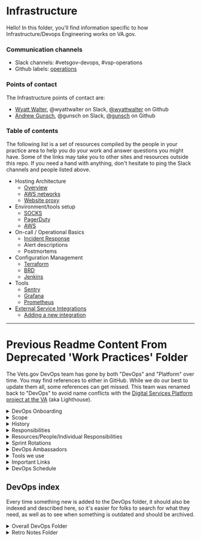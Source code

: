 # Infrastructure 
Hello! In this folder, you'll find information specific to how Infrastructure/Devops Engineering works on VA.gov. 

### Communication channels
- Slack channels: #vetsgov-devops, #vsp-operations
- Github labels: [operations](https://app.zenhub.com/workspaces/vsp-5cedc9cce6e3335dc5a49fc4/board?labels=operations&repos=133843125)

### Points of contact
The Infrastructure points of contact are:  
- [Wyatt Walter](mailto:wyatt@adhocteam.us), @wyattwalter on Slack, [@wyattwalter](https://github.com/wyattwalter) on Github
- [Andrew Gunsch](mailto:andrew.gunsch@adhocteam.us), @gunsch on Slack, [@gunsch](https://github.com/gunsch) on Github

### Table of contents
The following list is a set of resources compiled by the people in your practice area to help you do your work and answer questions you might have. Some of the links may take you to other sites and resources outside this repo. If you need a hand with anything, don't hesitate to ping the Slack channels and people listed above.
- Hosting Architecture
    - [Overview](https://github.com/department-of-veterans-affairs/vets.gov-team/blob/master/Practice%20Areas/Engineering/TechnicalArchitectureOverview.md)
    - [AWS networks](https://github.com/department-of-veterans-affairs/vets.gov-team/tree/master/Products/Platform/Infrastructure#aws--vaec)
    - [Website proxy](https://github.com/department-of-veterans-affairs/vets.gov-team/tree/master/Products/Platform/Infrastructure#reverse-proxy)
- Environment/tools setup
    - [SOCKS](https://github.com/department-of-veterans-affairs/vets.gov-team/tree/master/Products/Platform/Infrastructure#socks-proxy)
    - [PagerDuty](https://github.com/department-of-veterans-affairs/devops/blob/master/terraform/environments/dsva-pagerduty/README.md)
    - [AWS](https://github.com/department-of-veterans-affairs/devops#setup)
- On-call / Operational Basics
    - [Incident Response](https://github.com/department-of-veterans-affairs/vets.gov-team/tree/master/Products/Platform/Infrastructure#incident-response)
    - Alert descriptions
    - Postmortems
- Configuration Management
    - [Terraform](https://github.com/department-of-veterans-affairs/vets.gov-team/tree/master/Products/Platform/Infrastructure#terraform)
    - [BRD](https://github.com/department-of-veterans-affairs/vets.gov-team/blob/master/Products/Platform/Infrastructure/README.md#integration--deployment-pipeline)
    - [Jenkins](https://github.com/department-of-veterans-affairs/vets.gov-team/blob/master/Products/Platform/Infrastructure/README.md#jenkins)
- Tools
    - [Sentry](https://github.com/department-of-veterans-affairs/vets.gov-team/blob/master/Products/Platform/Infrastructure/README.md#sentry)
    - [Grafana](https://github.com/department-of-veterans-affairs/vets.gov-team/blob/master/Products/Platform/Infrastructure/README.md#grafana)
    - [Prometheus](https://github.com/department-of-veterans-affairs/vets.gov-team/blob/master/Products/Platform/Infrastructure/README.md#prometheus)
- [External Service Integrations](https://github.com/department-of-veterans-affairs/devops/blob/master/docs/External%20Service%20Integrations/README.md)
    - [Adding a new integration](https://github.com/department-of-veterans-affairs/devops/blob/master/docs/External%20Service%20Integrations/Adding%20A%20New%20Integration.md)


---

# Previous Readme Content From Deprecated 'Work Practices' Folder
The Vets.gov DevOps team has gone by both "DevOps" and "Platform" over time. You may find references to either in GitHub. While we do our best to update them all, some references can get missed. This team was renamed back to "DevOps" to avoid name conflicts with the [Digital Services Platform project at the VA](https://github.com/department-of-veterans-affairs/va-digital-services-platform-docs) (aka Lighthouse).

<details>
  
<summary>DevOps Onboarding</summary>

## DevOps Onboarding

Welcome to the team! If all has gone well, you've made it through our [main onboarding section](https://github.com/department-of-veterans-affairs/vets.gov-team/wiki/Onboarding) and you're ready to start work with the DevOps teem. This should help you get started. 

Resources from the sprint teams will work with the DevOps team regularly to encourage further cross-product communication. In onboarding, find out what we do, our history, our responsibilities, and who the people are who share those responsibilities.

[Get started on the DevOps team](https://github.com/department-of-veterans-affairs/vets.gov-team/blob/master/Practice%20Areas/Engineering/Infrastructure/Onboarding.md).

</details>

<details>
  
<summary>Scope</summary>

## Scope

DevOps provides development and maintenance resources with a focus on establishing reusable libraries, patterns, and processes for use across the Vets.gov project. Efforts may span the entirety of the project stack, including documentation, design, frontend, backend, supporting services, process, and infrastructure.

This team should be consulted on new application sprint team developments, but will not monopolize development of cross-product features. Rather, they are responsible for helping these teams build those features as reusable, maintainable components.

</details>

<details>
  
<summary>History</summary>

## History

The DevOps team originally provided infrastructure and deployment processes for the Vets.gov project. The DSVA maintained a separate team to build similar components for Appeals. Both projects continued to develop separate infrastructure and utilities to better support application development. Frequent dialog between the teams led to the utilization of similar technologies, but implementation details differed.

An effort to reduce the duplication of work and take advantage of the common technology stack led to the development of a framework capable of providing a common set of tools and provisioning with the ability to customize as needed for each project. This work, resulting in the ability to solve common problems faced by both teams, led to the creation of the DSVA SRE team. This new team breaks down silos between the Appeals and Vets.gov teams, and provides the opportunity to further scale resources and services into additional DSVA projects and ultimately to the VA. For more information, see the [SRE Team design rationale](https://github.com/department-of-veterans-affairs/devops/blob/master/docs/SRETeam.md). 

DevOps historically contributed to a common technology stack across the Vets.gov application stack as well. The team developed common monitoring, logging, exception tracking systems, and assisted with the integration of basic resilience patterns. Contributions to documentation and process helped formalize requirements for code review and incident response. 

This team continues to break down silos between sprint teams by reimplementing the pattern that led to the DSVA SRE team. 

</details>

<details>
  
<summary>Responsibilities</summary>

## Responsibilities

Responsibilities includes operation and maintenance of Vets.gov systems, as well as development aimed at providing new features for and enhancement of those systems. Additionally, we develop documentation, libraries, services, and features that enhance and enable the development of products across the application sprint teams. We train and consult with application sprint teams to ensure these resources are utilized properly, and encourage ownership of product operation in the production environment.

### Vets.gov

* Develop and maintain infrastructure
* Develop and maintain high-level monitoring and alerts functionality
* Develop and maintain deployment pipeline
* Develop and maintain source control management
* Develop and maintain change preview functionality
* Record release/deployment information
* Respond to operation and security incidents
* Maintain backup systems and execute recovery operations
* Optimize for system performance
* Perform schema modifications and data migrations
* Develop and evangelize platform services
* Provide framework for resilience patterns

### DSVA SRE

* Strategic planning
* System operation and maintenance
* Participate in on-call rotations for common services
* Perform Shared configuration updates / bug fixes
* ATO
* Perform cross-team audits
* Consolidate documentation

</details>

<details>
  
<summary>Resources/People/Individual Responsibilities</summary>

## Resources/People/Individual Responsibilities

| Name | Roles |
| --- | --- |
| Brian Gryth | Delivery Owner / ATO Product Manager |
| Wyatt Walter | Product Owner / Tech Lead |
| TBD | Backend Engineer / Full Stack Engineer |
| James Kassemi | Backend Engineer / ATO Product Support / DevOps Engineer (Limited Capacity) |
| Craig Butler | DevOps Engineer / ATO Product Support |
| Aaron Wieczorek | DevOps Engineer (Limited Capacity) / ATO Product Consultant / DSVA Liaison |

### Product Owner / Tech Lead

* Ensure team is operating effectively to achieve overall team goals
* Ensure reliability and correctness in team technical deliverables
* Provide team technical strategy
* Understand upcoming product requirements and roadmap
* Participate in feature development and lead technical direction
* Develop and review postmortems for all significant events
* Coordinate with delivery manager to ensure timely and transparent delivery
* Organize team on-call schedules
* Perform 1:1’s with all members of the team
* Perform interviews with potential candidates for team
* Coordinate with DSVA SRE team on major technical strategy decisions
* Consult with Vets technical lead on all major requirements and developments
* Ensure team is utilizing up to date documentation for architecture and system response
* Interface with external service providers to ensure and maintain reliable integrations
* Establish and maintain security audit procedures

### Backend Engineer

* Build reusable, performant, tested, and correct code and libraries for use in the backend application
* Maintain ownership of deliverables in production operation
* Assist with architecture and design of components in the backend application
* Utilize knowledge of infrastructure and deployment pipeline to debug application issues and respond to incidents
* Follow new technologies and suggest updates/improvements
* Perform cross-team code review for backend application additions
* Coordinate with the delivery manager to ensure timely and transparent delivery

### Full Stack Engineer

* Build reusable, performant, tested, and correct code for use in the frontend and backend application
* Maintain ownership of deliverables in production operation
* Assist with architecture and design of components in both the frontend and backend applications
* Work with design, user experience and user research resources to implement frontend deliverables
* Assist with design and architecture of APIs and other integration points
* Coordinate with the delivery manager to ensure timely and transparent delivery
* Perform cross-team code review for backend application additions

### DevOps Engineer

* Build reusable, tested, and correct infrastructure and associated configuration
* Automate recurring tasks
* Provide a path to production for all applications
* Monitor network services, system infrastructure, and application entry/exit points
* Respond to infrastructure and application alerts and incidents
* Maintain ownership of deliverables in production operation
* Utilize knowledge of infrastructure and deployment pipeline to debug application issues
* Liaise with Backend and Frontend engineers to inform and optimize CI/CD pipelines
* Coordinate with the delivery manager to ensure timely and transparent delivery
* Respond to and report remediation of WASA and NESSUS scans
* Perform and respond to internal security audits

### DSVA Liaison

* Provide assistance navigating VA/DSVA policy
* Consult with Platform team on all major new VA/DSVA updates
* Assist with escalation of issues through the proper channels
* Provide background and context for architecture and design of integrations

### ATO Product Manager

* Ensures ATO documentation is in sync with team’s practical security/operational goals and roadmap
* Ensures ATO documentation updated and included in RiskVision
* Coordinates response to ATO requests by ISO
* Delegates review tasks and schedules deliverables with ATO Support / Tech Lead
* Develops and maintains Information Security Assessment and Memorandum of Understanding documentation for external integrations
* Submits and manages ESCCB requests

### ATO Product Support

* Ensure technical accuracy of Privacy Impact Assessments and Privacy Threshold Analysis
* Regularly review Standard Operating Procedures and suggest improvements to documentation
* Work with team to establish required integration points and assist with development of ESCCB requests

### ATO Product Consultant

* Reviews all ATO related documentation for validity against NIST requirements
* Coordinates efforts to consolidate ATO documentation across DSVA projects 

</details>

<details>
  
<summary>Sprint Rotations</summary>

## Rotations

To encourage cross-team collaboration and to ensure usability and applicability of Platform product contributions, we will pull resources from Kudos, Rainbows, Nebula, or Unicorns for single sprint rotations. 

During their rotation, team members will ideally work on a platform feature that is relevant to their sprint team or that they have some relevant background/context on. They will also spend some time working on core DevOps tasks in order to disseminate expertise on how Vets.gov is operated. The rotation schedule should be determined during Program Increment (PI) planning.

</details>

<details>
  
<summary>DevOps Ambassadors</summary>

## Ambassadors

To encourage the continued application of processes and experience from DevOps team rotations, a member of each team will become the DevOps Ambassador. They are responsible for maintaining familiarity with DevOps projects/developments, and ensuring that DevOps is updated with major feature/process developments on their team.

</details>

<details>
  
<summary>Tools we use</summary>
  
## Tools we use

This is a place for you to add the things you use often that you think might be useful to other members of the team. 

- [PR Checklist](https://github.com/department-of-veterans-affairs/vets.gov-team/blob/bf585327f2e54c29431e70c6f9298ef0e0a86694/Practice%20Areas/Engineering/PR-Checklist.md): Code-review guidelines 
- [SiP Prefill Process Document](https://github.com/department-of-veterans-affairs/vets.gov-team/blob/111ec83407c93ec52c155593c30459a7f6ad99ddProducts/Global/SiP-Prefill/Process.md)
- [Maintenance and downtime for VA partners listserv](https://github.com/department-of-veterans-affairs/vets.gov-team/blob/bf18768e1a441053e3ca3bfd0bb8c4e9d3455dad/Groups/DevOps.md)
- [Vets-API Endpoint Punch List](https://github.com/department-of-veterans-affairs/vets.gov-team/blob/09252ff2c2fb73f1bae73d4e994886e49ef4275d/Practice%20Areas/Engineering/vets-api-endpoint-punch-list.md)
- [USDS Mailing Lists](https://github.com/department-of-veterans-affairs/vets.gov-team/blob/54a5be82e0059371d112d3c988c9f32976b8b2b9/Practice%20Areas/mailing-lists.md)
- [DevOps Sprint Log](https://github.com/department-of-veterans-affairs/vets.gov-team/blob/15ceb6538b5b1f5d9d13c5e283bd7516e2e8421b/Practice%20Areas/Engineering/Infrastructure/sprintlog.md)
- [Vets.gov Threat Model](https://github.com/department-of-veterans-affairs/vets.gov-team/blob/09a7ae989bb11b94175c104a583b47cb33c7949b/Products/Vets.gov%20Platform/Infrastructure/threat_model/vetsgov_threat_model.md)
- [Test Plan](https://github.com/department-of-veterans-affairs/vets.gov-team/blob/6408a2430b26f45aaf3644c225f34963a403cf3fProducts/Global/Claim%20Status/file-claim/technical-documents/test-plan.md)
- [Postmortems](https://github.com/department-of-veterans-affairs/vets.gov-team/tree/48f856d8ab5fd1ed89d465878911b2167c4978b8/Postmortems): In the event of a page or service interruption, a postmortem provides a useful reference for understanding problems with our systems and approach, and for communicating the issue to stakeholders. A postmortem should be crafted for every event that causes a page or an interruption to expected service operation.
- [Soft-launch Strategies](https://github.com/department-of-veterans-affairs/vets.gov-team/blob/dab978d07c2e7c38464adf9fb59b21c8850024ba/Practice%20Areas/Engineering/Soft%20Launch%20Strategies.md)
- [Review Instances](https://github.com/department-of-veterans-affairs/vets.gov-team/blob/3451f045f26c6f02d126231825e3a84fb59aeb70/Practice%20Areas/Engineering/Review%20Instances.md)
- [Documented Decisions: Backend Repositories](https://github.com/department-of-veterans-affairs/vets.gov-team/blob/c6e38fa124737b47177f072617d8aa1851f0f875/Practice%20Areas/Engineering/DocumentedDecisions/Vets.gov%20Backend%20Repositories.md)
- [Deployment Process](https://github.com/department-of-veterans-affairs/vets.gov-team/blob/21f38d8322f2b05bc1a2b0c05637d6c2a888c7dc/Practice%20Areas/Engineering/Deployment%20Process.md): Notifying the DevOps team on what feature flags should be enabled/disabled in staging and production environment is an important part of this process.
- [Alerts](https://github.com/department-of-veterans-affairs/va.gov-team-sensitive/blob/master/OnCall/alerts.md): This document describes alerts generated by Vets.gov monitoring systems.
- [Key Management](https://github.com/department-of-veterans-affairs/vets.gov-team/blob/fe6f2e147f26d6fc1d84fd80cd1185e0d6e0b356/Practice%20Areas/Engineering/Key%20Management.md): This document outlines our guidelines and general practices with regards to managing cryptographic keys and access credentials for protected systems.
- [Sending Metrics Using StatsD](https://github.com/department-of-veterans-affairs/vets.gov-team/blob/cb48d857cb1f2681241380b58fb544ffccbefed9/Practice%20Areas/Engineering/Sending%20Metrics%20Using%20StatsD.md):This document is meant to provide an introduction to how StatsD metrics are sent, how they interact with Prometheus, and how a developer can use them on vets-api.
- [Structured Logging](https://github.com/department-of-veterans-affairs/vets.gov-team/blob/6408a2430b26f45aaf3644c225f34963a403cf3f/Products/Vets.gov%20Platform/Infrastructure/monitoring/structured-logging.md): Output structured logs that are human readable and machine parsable. Automate the logging of event ids, and make it easy to publish metrics.




</details>

<details>
  
<summary>Important Links</summary>

## Important links

This is where we store links from outside the Vets.gov repo that can be helpful to the DevOps practice area. Again, feel free to add links that you find helpful.

</details>

<details>
  
<summary>DevOps Schedule</summary>

## DevOps schedule

Meetings and schtuff

[Check out the minutes from Engineering/DevOps meetings](https://github.com/department-of-veterans-affairs/vets.gov-team/tree/0ecf7bcf054211023cc401d2fc9f4f593f98be4f/Practice%20Areas/Engineering/Eng%20Team%20Meetings).

</details>

## DevOps index 

Every time something new is added to the DevOps folder, it should also be indexed and described here, so it's easier for folks to search for what they need, as well as to see when something is outdated and should be archived. 

<details>
    
<summary>Overall DevOps Folder</summary>

## [Overall DevOps Folder](https://github.com/department-of-veterans-affairs/vets.gov-team/tree/master/Practice%20Areas/Engineering/Infrastructure)

- [When, How, and Why to Engage Platform](https://github.com/department-of-veterans-affairs/vets.gov-team/blob/master/Practice%20Areas/Engineering/Infrastructure/Engage-Platform.md)
- [Onboarding](https://github.com/department-of-veterans-affairs/vets.gov-team/blob/master/Practice%20Areas/Engineering/Infrastructure/Onboarding.md): Things you need to know when you join the DevOps team
- [Readme](https://github.com/department-of-veterans-affairs/vets.gov-team/blob/master/Practice%20Areas/Engineering/Infrastructure/README.md): Welcome to DevOps
- [DevOps Team Sprint Log](https://github.com/department-of-veterans-affairs/vets.gov-team/blob/master/Practice%20Areas/Engineering/Infrastructure/sprintlog.md): This document tracks the teams sprint goals and performance over time. 

</details>

<details>
    
<summary>Retro Notes Folder</summary>

## [Retro Notes Folder](https://github.com/department-of-veterans-affairs/vets.gov-team/tree/master/Practice%20Areas/Engineering/Infrastructure/Retro%20Notes)
    
   - [PI 6 Sprint 3 Devops Retro](https://github.com/department-of-veterans-affairs/vets.gov-team/blob/master/Practice%20Areas/Engineering/Infrastructure/Retro%20Notes/PI%206%20Sprint%203%20Devops%20Retro.pdf): What went well? (Kong deployment, AdHoc retreat) What didn't? (Sharing Terraform with Appeals, turning on-call requests into tickets)
   - [PI 7 Sprint 2 & 3 Devops Retro](https://github.com/department-of-veterans-affairs/vets.gov-team/blob/master/Practice%20Areas/Engineering/Infrastructure/Retro%20Notes/PI%207%20Sprint%202%20%26%203%20Devops%20Retro.pdf): What went well? (Closed tickets, onboarding) What didn't? (Confusion around ESCCB, testing requests come in last-minute)
   - [PI8 Sprint 1 Devops Retro](https://github.com/department-of-veterans-affairs/vets.gov-team/blob/master/Practice%20Areas/Engineering/Infrastructure/Retro%20Notes/PI8%20Sprint%201%20Devops%20Retro.csv): What went well? (Caught up on grooming, ESCCB for preview.va.gov was approved) What didn't? (Explore the possibility of hiring a security analyst or similar position to handle the ATO process)
    
</details>
